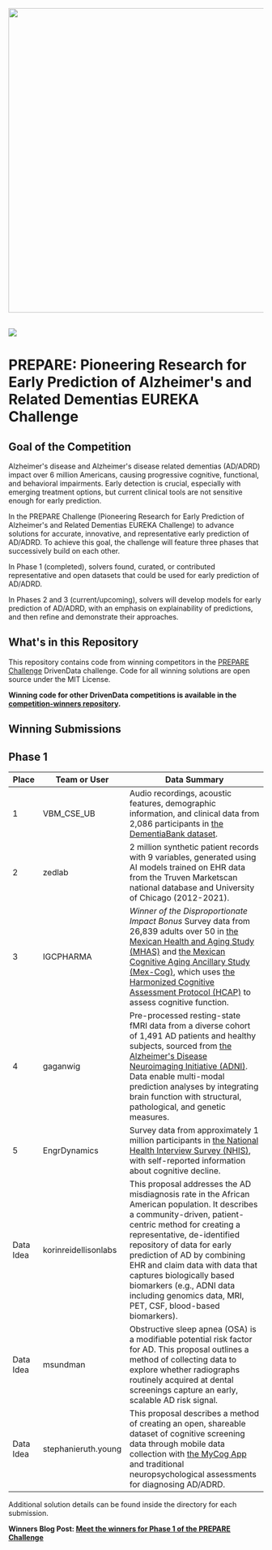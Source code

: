 [<img src='https://s3.amazonaws.com/drivendata-public-assets/logo-white-blue.png' width='600'>](https://www.drivendata.org/)
<br><br>

[<img src='https://s3.amazonaws.com/drivendata-public-assets/prepare-challenge-image-notitle.jpeg'>](https://www.drivendata.org/competitions/group/nih-nia-alzheimers-adrd-competition/)

# PREPARE: Pioneering Research for Early Prediction of Alzheimer's and Related Dementias EUREKA Challenge

## Goal of the Competition

Alzheimer's disease and Alzheimer's disease related dementias (AD/ADRD) impact over 6 million Americans, causing progressive cognitive, functional, and behavioral impairments. Early detection is crucial, especially with emerging treatment options, but current clinical tools are not sensitive enough for early prediction.

In the PREPARE Challenge (Pioneering Research for Early Prediction of Alzheimer's and Related Dementias EUREKA Challenge) to advance solutions for accurate, innovative, and representative early prediction of AD/ADRD. To achieve this goal, the challenge will feature three phases that successively build on each other.

In Phase 1 (completed), solvers found, curated, or contributed representative and open datasets that could be used for early prediction of AD/ADRD.

In Phases 2 and 3 (current/upcoming), solvers will develop models for early prediction of AD/ADRD, with an emphasis on explainability of predictions, and then refine and demonstrate their approaches.

## What's in this Repository

This repository contains code from winning competitors in the [PREPARE Challenge](https://www.drivendata.org/competitions/group/nih-nia-alzheimers-adrd-competition/) DrivenData challenge. Code for all winning solutions are open source under the MIT License.

**Winning code for other DrivenData competitions is available in the [competition-winners repository](https://github.com/drivendataorg/competition-winners).**

## Winning Submissions

## Phase 1

Place | Team or User | Data Summary
--- | --- | ---   
1   |  VBM_CSE_UB | Audio recordings, acoustic features, demographic information, and clinical data from 2,086 participants in [the DementiaBank dataset](https://dementia.talkbank.org/).
2   |  zedlab   | 2 million synthetic patient records with 9 variables, generated using AI models trained on EHR data from the Truven Marketscan national database and University of Chicago (2012-2021).
3   |   IGCPHARMA  | *Winner of the Disproportionate Impact Bonus* Survey data from 26,839 adults over 50 in [the Mexican Health and Aging Study (MHAS)](https://www.mhasweb.org/Home/index.aspx) and [the Mexican Cognitive Aging Ancillary Study (Mex-Cog)](https://www.mhasweb.org/DataProducts/AncillaryStudies.aspx), which uses [the Harmonized Cognitive Assessment Protocol (HCAP)](https://hcap.isr.umich.edu/) to assess cognitive function.
4   |   gaganwig  | Pre-processed resting-state fMRI data from a diverse cohort of 1,491 AD patients and healthy subjects, sourced from [the Alzheimer's Disease Neuroimaging Initiative (ADNI)](https://adni.loni.usc.edu/). Data enable multi-modal prediction analyses by integrating brain function with structural, pathological, and genetic measures.
5   |   EngrDynamics  | Survey data from approximately 1 million participants in [the National Health Interview Survey (NHIS)](https://www.cdc.gov/nchs/nhis/index.htm), with self-reported information about cognitive decline.
Data Idea   |  korinreidellisonlabs   | This proposal addresses the AD misdiagnosis rate in the African American population. It describes a community-driven, patient-centric method for creating a representative, de-identified repository of data for early prediction of AD by combining EHR and claim data with data that captures biologically based biomarkers (e.g., ADNI data including genomics data, MRI, PET, CSF, blood-based biomarkers).
Data Idea   |  msundman   | Obstructive sleep apnea (OSA) is a modifiable potential risk factor for AD. This proposal outlines a method of collecting data to explore whether radiographs routinely acquired at dental screenings capture an early, scalable AD risk signal.
Data Idea   |   stephanieruth.young  | This proposal describes a method of creating an open, shareable dataset of cognitive screening data through mobile data collection with [the MyCog App](https://nihtoolbox.org/mycog/) and traditional neuropsychological assessments for diagnosing AD/ADRD.

Additional solution details can be found inside the directory for each submission.

**Winners Blog Post: [Meet the winners for Phase 1 of the PREPARE Challenge](https://drivendata.co/blog/prepare-phase1-winners)**
